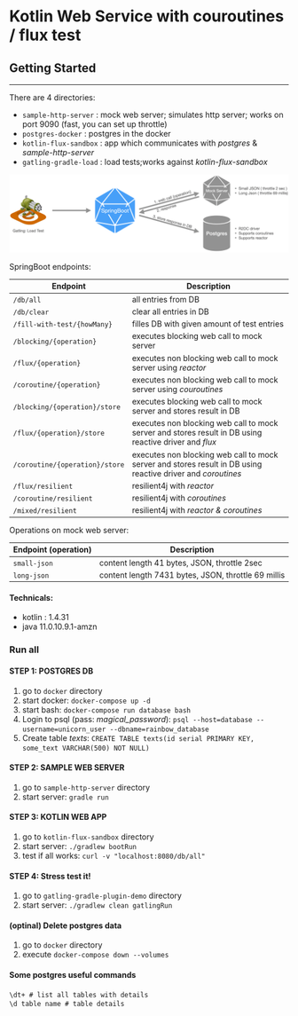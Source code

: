 # Kotlin Web Service with couroutines / flux test 

## Getting Started
---------------
There are 4 directories:

* `sample-http-server` : mock web server; simulates http server; works on port 9090 (fast, you can set up throttle)
* `postgres-docker` : postgres in the docker
* `kotlin-flux-sandbox` : app which communicates with _postgres_ & _sample-http-server_
* `gatling-gradle-load` : load tests;works against _kotlin-flux-sandbox_

![Setup](misc/setup.png)

SpringBoot endpoints:

| Endpoint       | Description           |
|------------- |---------------| 
| `/db/all`| all entries from DB | 
| `/db/clear` | clear all entries in DB | 
| `/fill-with-test/{howMany}`| filles DB with given amount of test entries | 
| `/blocking/{operation}`| executes blocking web call to mock server | 
| `/flux/{operation}`| executes non blocking web call to mock server using _reactor_| 
| `/coroutine/{operation}`| executes non blocking web call to mock server using _couroutines_| 
| `/blocking/{operation}/store`| executes blocking web call to mock server and stores result in DB| 
| `/flux/{operation}/store`| executes non blocking web call to mock server and stores result in DB using reactive driver and _flux_| 
| `/coroutine/{operation}/store`| executes non blocking web call to mock server and stores result in DB using reactive driver and _coroutines_| 
| `/flux/resilient` | resilient4j with _reactor_ | 
| `/coroutine/resilient` | resilient4j with _coroutines_ | 
| `/mixed/resilient` | resilient4j with _reactor & coroutines_ | 

Operations on mock web server:

| Endpoint (operation)       | Description           |
|------------- |---------------| 
| `small-json`| content length 41 bytes, JSON, throttle 2sec | 
| `long-json`| content length 7431 bytes, JSON, throttle 69 millis | 

#### Technicals:
* kotlin : 1.4.31
* java 11.0.10.9.1-amzn

### Run all
#### STEP 1: POSTGRES DB
1. go to `docker` directory
1. start docker: `docker-compose up -d`
1. start bash: `docker-compose run database bash`
1. Login to psql (pass: _magical_password_): `psql --host=database --username=unicorn_user --dbname=rainbow_database`
1. Create table _texts_: `CREATE TABLE texts(id serial PRIMARY KEY, some_text VARCHAR(500) NOT NULL)`

#### STEP 2: SAMPLE WEB SERVER
1. go to `sample-http-server` directory
1. start server: `gradle run`

#### STEP 3: KOTLIN WEB APP
1. go to `kotlin-flux-sandbox` directory
1. start server: `./gradlew bootRun`
1. test if all works:  `curl -v "localhost:8080/db/all"`

#### STEP 4: Stress test it!
1. go to `gatling-gradle-plugin-demo` directory
1. start server: `./gradlew clean gatlingRun`


#### (optinal) Delete postgres data 
1. go to `docker` directory
1. execute `docker-compose down --volumes`

#### Some postgres useful commands
```
\dt+ # list all tables with details
\d table name # table details

```
